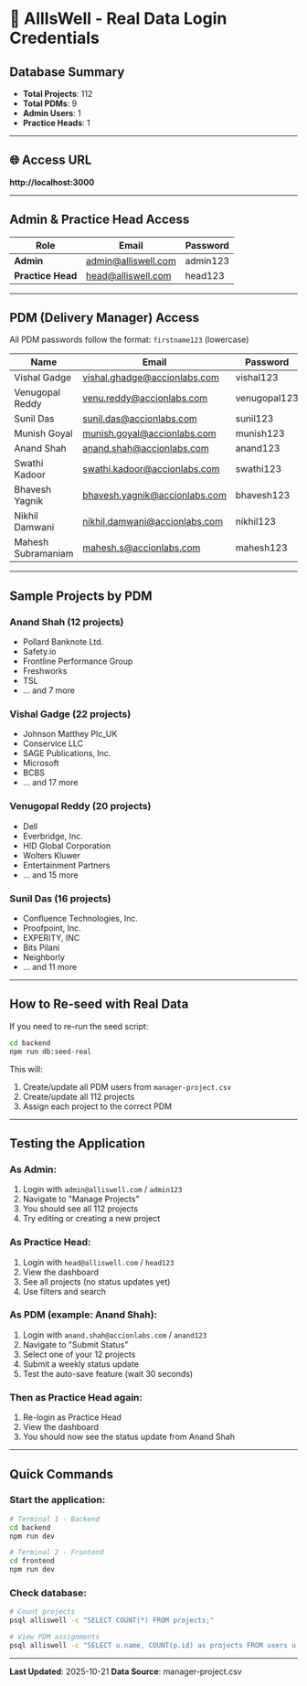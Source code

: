 # 🔐 AllIsWell - Real Data Login Credentials

## Database Summary
- **Total Projects**: 112
- **Total PDMs**: 9
- **Admin Users**: 1
- **Practice Heads**: 1

---

## 🌐 Access URL
**http://localhost:3000**

---

## Admin & Practice Head Access

| Role | Email | Password |
|------|-------|----------|
| **Admin** | admin@alliswell.com | admin123 |
| **Practice Head** | head@alliswell.com | head123 |

---

## PDM (Delivery Manager) Access

All PDM passwords follow the format: `firstname123` (lowercase)

| Name | Email | Password | Projects |
|------|-------|----------|----------|
| Vishal Gadge | vishal.ghadge@accionlabs.com | vishal123 | 22 |
| Venugopal Reddy | venu.reddy@accionlabs.com | venugopal123 | 20 |
| Sunil Das | sunil.das@accionlabs.com | sunil123 | 16 |
| Munish Goyal | munish.goyal@accionlabs.com | munish123 | 15 |
| Anand Shah | anand.shah@accionlabs.com | anand123 | 12 |
| Swathi Kadoor | swathi.kadoor@accionlabs.com | swathi123 | 12 |
| Bhavesh Yagnik | bhavesh.yagnik@accionlabs.com | bhavesh123 | 8 |
| Nikhil Damwani | nikhil.damwani@accionlabs.com | nikhil123 | 5 |
| Mahesh Subramaniam | mahesh.s@accionlabs.com | mahesh123 | 2 |

---

## Sample Projects by PDM

### Anand Shah (12 projects)
- Pollard Banknote Ltd.
- Safety.io
- Frontline Performance Group
- Freshworks
- TSL
- ... and 7 more

### Vishal Gadge (22 projects)
- Johnson Matthey Plc_UK
- Conservice LLC
- SAGE Publications, Inc.
- Microsoft
- BCBS
- ... and 17 more

### Venugopal Reddy (20 projects)
- Dell
- Everbridge, Inc.
- HID Global Corporation
- Wolters Kluwer
- Entertainment Partners
- ... and 15 more

### Sunil Das (16 projects)
- Confluence Technologies, Inc.
- Proofpoint, Inc.
- EXPERITY, INC
- Bits Pilani
- Neighborly
- ... and 11 more

---

## How to Re-seed with Real Data

If you need to re-run the seed script:

```bash
cd backend
npm run db:seed-real
```

This will:
1. Create/update all PDM users from `manager-project.csv`
2. Create/update all 112 projects
3. Assign each project to the correct PDM

---

## Testing the Application

### As Admin:
1. Login with `admin@alliswell.com` / `admin123`
2. Navigate to "Manage Projects"
3. You should see all 112 projects
4. Try editing or creating a new project

### As Practice Head:
1. Login with `head@alliswell.com` / `head123`
2. View the dashboard
3. See all projects (no status updates yet)
4. Use filters and search

### As PDM (example: Anand Shah):
1. Login with `anand.shah@accionlabs.com` / `anand123`
2. Navigate to "Submit Status"
3. Select one of your 12 projects
4. Submit a weekly status update
5. Test the auto-save feature (wait 30 seconds)

### Then as Practice Head again:
1. Re-login as Practice Head
2. View the dashboard
3. You should now see the status update from Anand Shah

---

## Quick Commands

### Start the application:
```bash
# Terminal 1 - Backend
cd backend
npm run dev

# Terminal 2 - Frontend
cd frontend
npm run dev
```

### Check database:
```bash
# Count projects
psql alliswell -c "SELECT COUNT(*) FROM projects;"

# View PDM assignments
psql alliswell -c "SELECT u.name, COUNT(p.id) as projects FROM users u LEFT JOIN projects p ON u.id = p.assigned_pdm WHERE u.role = 'PDM' GROUP BY u.name;"
```

---

**Last Updated**: 2025-10-21
**Data Source**: manager-project.csv
